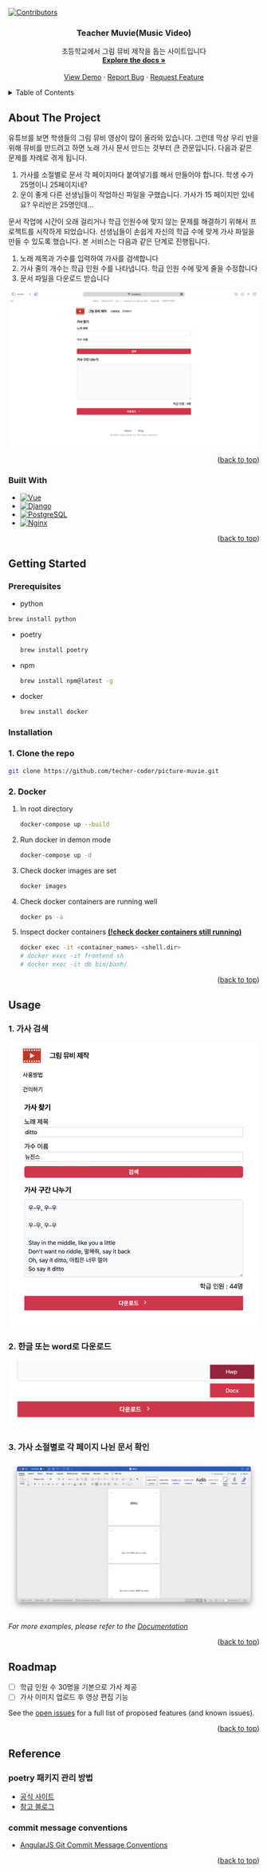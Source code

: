 <a name="readme-top"></a>

[![Contributors][contributors-shield]][contributors-url]

<!-- PROJECT LOGO -->
<!-- <br />
<div align="center">
  <a href="https://github.com/teacher-coder/picture-muvie">
    <img src="images/logo.png" alt="Logo" width="80" height="80">
  </a> -->

<h3 align="center">Teacher Muvie(Music Video)</h3>

  <p align="center">
    초등학교에서 그림 뮤비 제작을 돕는 사이트입니다
    <br />
    <a href="https://github.com/teacher-coder/picture-muvie"><strong>Explore the docs »</strong></a>
    <br />
    <br />
    <a href="https://github.com/teacher-coder/picture-muvie">View Demo</a>
    ·
    <a href="https://github.com/teacher-coder/picture-muvie/issues">Report Bug</a>
    ·
    <a href="https://github.com/teacher-coder/picture-muvie/issues">Request Feature</a>
  </p>
</div>

<!-- TABLE OF CONTENTS -->
<details>
  <summary>Table of Contents</summary>
  <ol>
    <li>
      <a href="#about-the-project">About The Project</a>
      <ul>
        <li><a href="#built-with">Built With</a></li>
      </ul>
    </li>
    <li>
      <a href="#getting-started">Getting Started</a>
      <ul>
        <li><a href="#prerequisites">Prerequisites</a></li>
        <li><a href="#installation">Installation</a></li>
      </ul>
    </li>
    <li><a href="#usage">Usage</a></li>
    <li><a href="#roadmap">Roadmap</a></li>
    <li><a href="#contributing">Contributing</a></li>
    <li><a href="#license">License</a></li>
    <li><a href="#contact">Contact</a></li>
    <li><a href="#acknowledgments">Acknowledgments</a></li>
  </ol>
</details>

<!-- ABOUT THE PROJECT -->

## About The Project

유튜브를 보면 학생들의 그림 뮤비 영상이 많이 올라와 있습니다. 그런데 막상 우리 반을 위해 뮤비를 만드려고 하면 노래 가사 문서 만드는 것부터 큰 관문입니다. 다음과 같은 문제를 차례로 겪게 됩니다.

1. 가사를 소절별로 문서 각 페이지마다 붙여넣기를 해서 만들어야 합니다. 학생 수가 25명이니 25페이지네?
2. 운이 좋게 다른 선생님들이 작업하신 파일을 구했습니다. 가사가 15 페이지만 있네요? 우리반은 25명인데...

문서 작업에 시간이 오래 걸리거나 학급 인원수에 맞지 않는 문제를 해결하기 위해서 프로젝트를 시작하게 되었습니다. 선생님들이 손쉽게 자신의 학급 수에 맞게 가사 파일을 만들 수 있도록 했습니다. 본 서비스는 다음과 같은 단계로 진행됩니다.

1. 노래 제목과 가수를 입력하여 가사를 검색합니다
2. 가사 줄의 개수는 학급 인원 수를 나타냅니다. 학급 인원 수에 맞게 줄을 수정합니다
3. 문서 파일을 다운로드 받습니다

![screenshot 1](images/screenshot.png)

<p align="right">(<a href="#readme-top">back to top</a>)</p>

### Built With

- [![Vue][vue.js]][vue-url]
- [![Django][django.com]][django-url]
- [![PostgreSQL][postgresql.com]][postgresql-url]
- [![Nginx][nginx.com]][nginx-url]

<p align="right">(<a href="#readme-top">back to top</a>)</p>

<!-- GETTING STARTED -->

## Getting Started

### Prerequisites

- python

```sh
brew install python
```

- poetry

  ```sh
  brew install poetry
  ```

- npm

  ```sh
  brew install npm@latest -g
  ```

- docker

  ```sh
  brew install docker
  ```

### Installation

### 1. Clone the repo

```sh
git clone https://github.com/techer-coder/picture-muvie.git
```

### 2. Docker

1. In root directory

   ```sh
   docker-compose up --build
   ```

2. Run docker in demon mode

   ```sh
   docker-compose up -d
   ```

3. Check docker images are set

   ```sh
   docker images
   ```

4. Check docker containers are running well

   ```sh
   docker ps -a
   ```

5. Inspect docker containers <u>**(!check docker containers still running)**</u>

   ```sh
   docker exec -it <container_names> <shell.dir>
   # docker exec -it frontend sh
   # docker exec -it db bin/bash/
   ```

<p align="right">(<a href="#readme-top">back to top</a>)</p>

<!-- USAGE EXAMPLES -->

## Usage

### 1. 가사 검색

![picture 2](images/dfd64ca7317cc37fad97e5a7df629354c1e18d1912f268e7acb4244fb9e8034a.png)

### 2. 한글 또는 word로 다운로드

![picture 3](images/019a2c161f67509e8f56e03373494fca5d02cadbd0f500fad0fad97db867ec85.png)

### 3. 가사 소절별로 각 페이지 나뉜 문서 확인

![picture 4](images/63e9e641ac72672596c28e425c56a0863be542810cc664731e97cc1f7f401cb5.png)

_For more examples, please refer to the [Documentation](https://example.com)_

<p align="right">(<a href="#readme-top">back to top</a>)</p>

## Roadmap

- [ ] 학급 인원 수 30명을 기본으로 가사 제공
- [ ] 가사 이미지 업로드 후 영상 편집 기능

See the [open issues](https://github.com/teacher-coder/picture-muvie/issues) for a full list of proposed features (and known issues).

<p align="right">(<a href="#readme-top">back to top</a>)</p>

## Reference

### poetry 패키지 관리 방법

- [공식 사이트](https://python-poetry.org/docs/basic-usage/)
- [참고 블로그](https://velog.io/@whattsup_kim/Python-%ED%8C%8C%EC%9D%B4%EC%8D%AC-%ED%99%98%EA%B2%BD-%EA%B5%AC%EC%B6%95%ED%95%98%EA%B8%B0-2-Poetry#poetry%EB%9E%80)

### commit message conventions

- [AngularJS Git Commit Message Conventions](https://gist.github.com/stephenparish/9941e89d80e2bc58a153)

<p align="right">(<a href="#readme-top">back to top</a>)</p>

<!-- MARKDOWN LINKS & IMAGES -->
<!-- https://www.markdownguide.org/basic-syntax/#reference-style-links -->

[contributors-shield]: https://img.shields.io/github/contributors/teacher-coder/picture-muvie.svg?style=for-the-badge
[contributors-url]: https://github.com/teacher-coder/picture-muvie/graphs/contributors
[linkedin-shield]: https://img.shields.io/badge/-LinkedIn-black.svg?style=for-the-badge&logo=linkedin&colorB=555
[linkedin-url]: https://linkedin.com/in/linkedin_username
[product-screenshot]: images/screenshot.png
[vue.js]: https://img.shields.io/badge/Vue.js-35495E?style=for-the-badge&logo=vuedotjs&logoColor=4FC08D
[vue-url]: https://vuejs.org/
[django.com]: https://img.shields.io/badge/Django-092E20?style=for-the-badge&logo=django&logoColor=white
[django-url]: https://djangoproject.com
[nginx.com]: https://img.shields.io/badge/Nginx-009639?style=for-the-badge&logo=nginx&logoColor=white
[nginx-url]: https://www.nginx.com
[postgresql.com]: https://img.shields.io/badge/PostgreSQL-4169E1?style=for-the-badge&logo=postgresql&logoColor=white
[postgresql-url]: https://www.postgresql.org
